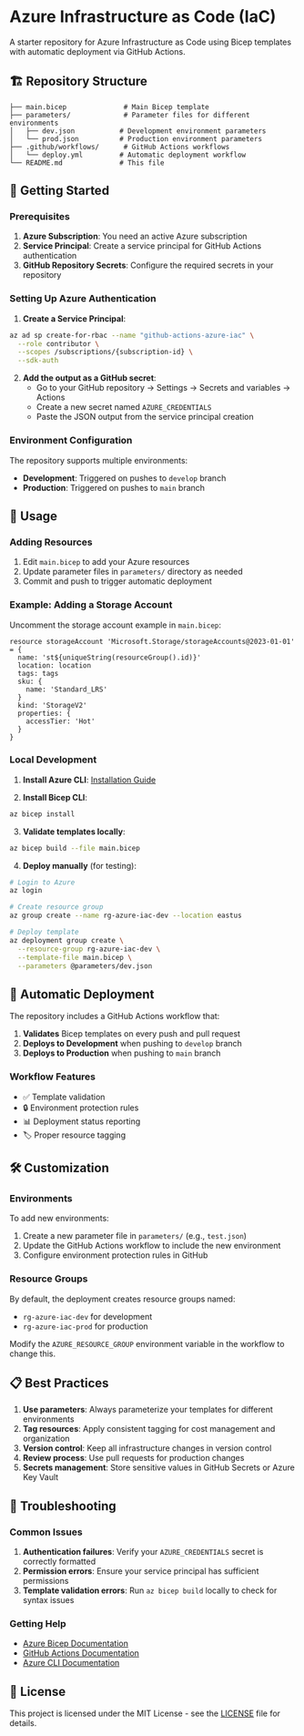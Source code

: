 # Azure Infrastructure as Code (IaC)

A starter repository for Azure Infrastructure as Code using Bicep templates with automatic deployment via GitHub Actions.

## 🏗️ Repository Structure

```
├── main.bicep              # Main Bicep template
├── parameters/             # Parameter files for different environments
│   ├── dev.json           # Development environment parameters
│   └── prod.json          # Production environment parameters
├── .github/workflows/      # GitHub Actions workflows
│   └── deploy.yml         # Automatic deployment workflow
└── README.md              # This file
```

## 🚀 Getting Started

### Prerequisites

1. **Azure Subscription**: You need an active Azure subscription
2. **Service Principal**: Create a service principal for GitHub Actions authentication
3. **GitHub Repository Secrets**: Configure the required secrets in your repository

### Setting Up Azure Authentication

1. **Create a Service Principal**:
```bash
az ad sp create-for-rbac --name "github-actions-azure-iac" \
  --role contributor \
  --scopes /subscriptions/{subscription-id} \
  --sdk-auth
```

2. **Add the output as a GitHub secret**:
   - Go to your GitHub repository → Settings → Secrets and variables → Actions
   - Create a new secret named `AZURE_CREDENTIALS`
   - Paste the JSON output from the service principal creation

### Environment Configuration

The repository supports multiple environments:

- **Development**: Triggered on pushes to `develop` branch
- **Production**: Triggered on pushes to `main` branch

## 📝 Usage

### Adding Resources

1. Edit `main.bicep` to add your Azure resources
2. Update parameter files in `parameters/` directory as needed
3. Commit and push to trigger automatic deployment

### Example: Adding a Storage Account

Uncomment the storage account example in `main.bicep`:

```bicep
resource storageAccount 'Microsoft.Storage/storageAccounts@2023-01-01' = {
  name: 'st${uniqueString(resourceGroup().id)}'
  location: location
  tags: tags
  sku: {
    name: 'Standard_LRS'
  }
  kind: 'StorageV2'
  properties: {
    accessTier: 'Hot'
  }
}
```

### Local Development

1. **Install Azure CLI**: [Installation Guide](https://docs.microsoft.com/en-us/cli/azure/install-azure-cli)

2. **Install Bicep CLI**:
```bash
az bicep install
```

3. **Validate templates locally**:
```bash
az bicep build --file main.bicep
```

4. **Deploy manually** (for testing):
```bash
# Login to Azure
az login

# Create resource group
az group create --name rg-azure-iac-dev --location eastus

# Deploy template
az deployment group create \
  --resource-group rg-azure-iac-dev \
  --template-file main.bicep \
  --parameters @parameters/dev.json
```

## 🔄 Automatic Deployment

The repository includes a GitHub Actions workflow that:

1. **Validates** Bicep templates on every push and pull request
2. **Deploys to Development** when pushing to `develop` branch
3. **Deploys to Production** when pushing to `main` branch

### Workflow Features

- ✅ Template validation
- 🔒 Environment protection rules
- 📊 Deployment status reporting
- 🏷️ Proper resource tagging

## 🛠️ Customization

### Environments

To add new environments:

1. Create a new parameter file in `parameters/` (e.g., `test.json`)
2. Update the GitHub Actions workflow to include the new environment
3. Configure environment protection rules in GitHub

### Resource Groups

By default, the deployment creates resource groups named:
- `rg-azure-iac-dev` for development
- `rg-azure-iac-prod` for production

Modify the `AZURE_RESOURCE_GROUP` environment variable in the workflow to change this.

## 📋 Best Practices

1. **Use parameters**: Always parameterize your templates for different environments
2. **Tag resources**: Apply consistent tagging for cost management and organization
3. **Version control**: Keep all infrastructure changes in version control
4. **Review process**: Use pull requests for production changes
5. **Secrets management**: Store sensitive values in GitHub Secrets or Azure Key Vault

## 🔧 Troubleshooting

### Common Issues

1. **Authentication failures**: Verify your `AZURE_CREDENTIALS` secret is correctly formatted
2. **Permission errors**: Ensure your service principal has sufficient permissions
3. **Template validation errors**: Run `az bicep build` locally to check for syntax issues

### Getting Help

- [Azure Bicep Documentation](https://docs.microsoft.com/en-us/azure/azure-resource-manager/bicep/)
- [GitHub Actions Documentation](https://docs.github.com/en/actions)
- [Azure CLI Documentation](https://docs.microsoft.com/en-us/cli/azure/)

## 📄 License

This project is licensed under the MIT License - see the [LICENSE](LICENSE) file for details.